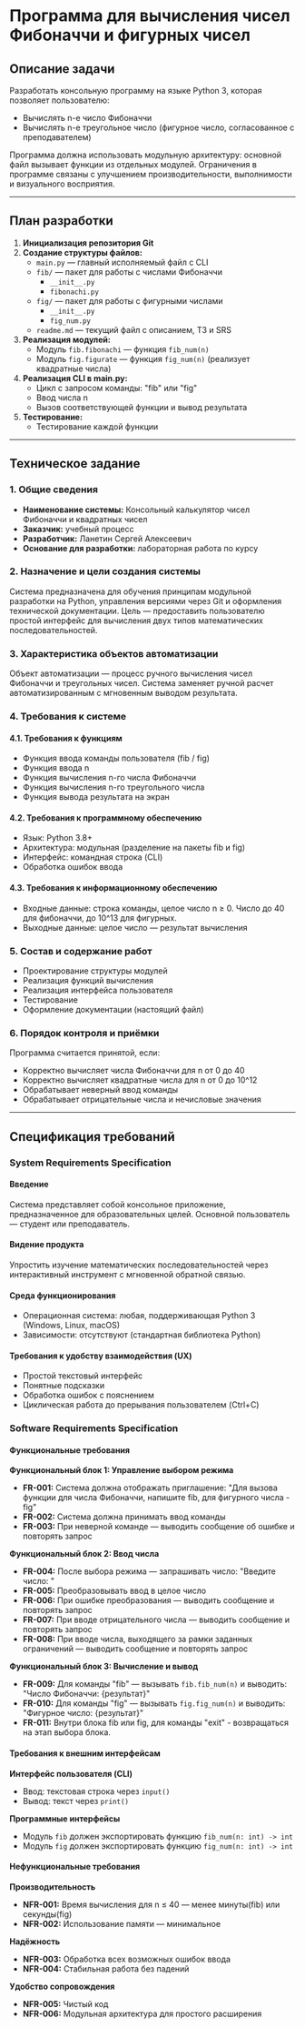 # Программа для вычисления чисел Фибоначчи и фигурных чисел

## Описание задачи

Разработать консольную программу на языке Python 3, которая позволяет пользователю:
- Вычислять n-е число Фибоначчи
- Вычислять n-е треугольное число (фигурное число, согласованное с преподавателем)

Программа должна использовать модульную архитектуру: основной файл вызывает функции из отдельных модулей.
Ограничения в программе связаны с улучшением производительности, выполнимости и визуального восприятия.

---

## План разработки

1. **Инициализация репозитория Git**
2. **Создание структуры файлов:**
   - `main.py` — главный исполняемый файл с CLI
   - `fib/` — пакет для работы с числами Фибоначчи
     - `__init__.py`
     - `fibonachi.py`
   - `fig/` — пакет для работы с фигурными числами
     - `__init__.py`
     - `fig_num.py`
   - `readme.md` — текущий файл с описанием, ТЗ и SRS
3. **Реализация модулей:**
   - Модуль `fib.fibonachi` — функция `fib_num(n)`
   - Модуль `fig.figurate` — функция `fig_num(n)` (реализует квадратные числа)
4. **Реализация CLI в main.py:**
   - Цикл с запросом команды: "fib" или "fig"
   - Ввод числа n
   - Вызов соответствующей функции и вывод результата
5. **Тестирование:**
   - Тестирование каждой функции

---

##  Техническое задание

### 1. Общие сведения
- **Наименование системы:** Консольный калькулятор чисел Фибоначчи и квадратных чисел
- **Заказчик:** учебный процесс
- **Разработчик:** Ланетин Сергей Алексеевич
- **Основание для разработки:** лабораторная работа по курсу

### 2. Назначение и цели создания системы
Система предназначена для обучения принципам модульной разработки на Python, управления версиями через Git и оформления технической документации. Цель — предоставить пользователю простой интерфейс для вычисления двух типов математических последовательностей.

### 3. Характеристика объектов автоматизации
Объект автоматизации — процесс ручного вычисления чисел Фибоначчи и треугольных чисел. Система заменяет ручной расчет автоматизированным с мгновенным выводом результата.

### 4. Требования к системе

#### 4.1. Требования к функциям
- Функция ввода команды пользователя (fib / fig)
- Функция ввода n
- Функция вычисления n-го числа Фибоначчи
- Функция вычисления n-го треугольного числа
- Функция вывода результата на экран

#### 4.2. Требования к программному обеспечению
- Язык: Python 3.8+
- Архитектура: модульная (разделение на пакеты fib и fig)
- Интерфейс: командная строка (CLI)
- Обработка ошибок ввода

#### 4.3. Требования к информационному обеспечению
- Входные данные: строка команды, целое число n ≥ 0. Число до 40 для фибоначчи, до 10^13 для фигурных. 
- Выходные данные: целое число — результат вычисления

### 5. Состав и содержание работ
- Проектирование структуры модулей
- Реализация функций вычисления
- Реализация интерфейса пользователя
- Тестирование
- Оформление документации (настоящий файл)

### 6. Порядок контроля и приёмки
Программа считается принятой, если:
- Корректно вычисляет числа Фибоначчи для n от 0 до 40
- Корректно вычисляет квадратные числа для n от 0 до 10^12
- Обрабатывает неверный ввод команды
- Обрабатывает отрицательные числа и нечисловые значения

---

##  Спецификация требований

### System Requirements Specification

#### Введение
Система представляет собой консольное приложение, предназначенное для образовательных целей. Основной пользователь — студент или преподаватель.

#### Видение продукта
Упростить изучение математических последовательностей через интерактивный инструмент с мгновенной обратной связью.

#### Среда функционирования
- Операционная система: любая, поддерживающая Python 3 (Windows, Linux, macOS)
- Зависимости: отсутствуют (стандартная библиотека Python)

#### Требования к удобству взаимодействия (UX)
- Простой текстовый интерфейс
- Понятные подсказки
- Обработка ошибок с пояснением
- Циклическая работа до прерывания пользователем (Ctrl+C)

### Software Requirements Specification

#### Функциональные требования

**Функциональный блок 1: Управление выбором режима**
- **FR-001:** Система должна отображать приглашение: "Для вызова функции для числа Фибоначчи, напишите fib, для фигурного числа - fig"
- **FR-002:** Система должна принимать ввод команды
- **FR-003:** При неверной команде — выводить сообщение об ошибке и повторять запрос

**Функциональный блок 2: Ввод числа**
- **FR-004:** После выбора режима — запрашивать число: "Введите число: "
- **FR-005:** Преобразовывать ввод в целое число
- **FR-006:** При ошибке преобразования — выводить сообщение и повторять запрос
- **FR-007:** При вводе отрицательного числа — выводить сообщение и повторять запрос
- **FR-008:** При вводе числа, выходящего за рамки заданных ограничений — выводить сообщение и повторять запрос

**Функциональный блок 3: Вычисление и вывод**
- **FR-009:** Для команды "fib" — вызывать `fib.fib_num(n)` и выводить: "Число Фибоначчи: {результат}"
- **FR-010:** Для команды "fig" — вызывать `fig.fig_num(n)` и выводить: "Фигурное число: {результат}"
- **FR-011:** Внутри блока fib или fig, для команды "exit" - возвращаться на этап выбора блока.

#### Требования к внешним интерфейсам

**Интерфейс пользователя (CLI)**
- Ввод: текстовая строка через `input()`
- Вывод: текст через `print()`

**Программные интерфейсы**
- Модуль `fib` должен экспортировать функцию `fib_num(n: int) -> int`
- Модуль `fig` должен экспортировать функцию `fig_num(n: int) -> int`

#### Нефункциональные требования

**Производительность**
- **NFR-001:** Время вычисления для n ≤ 40 — менее минуты(fib) или секунды(fig)
- **NFR-002:** Использование памяти — минимальное

**Надёжность**
- **NFR-003:** Обработка всех возможных ошибок ввода
- **NFR-004:** Стабильная работа без падений

**Удобство сопровождения**
- **NFR-005:** Чистый код
- **NFR-006:** Модульная архитектура для простого расширения